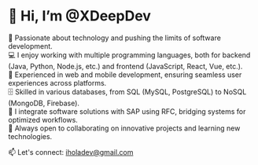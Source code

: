 # 👋 Hi, I’m @XDeepDev

🚀 Passionate about technology and pushing the limits of software development.  
💻 I enjoy working with multiple programming languages, both for backend (Java, Python, Node.js, etc.) and frontend (JavaScript, React, Vue, etc.).  
📱 Experienced in web and mobile development, ensuring seamless user experiences across platforms.  
🗄️ Skilled in various databases, from SQL (MySQL, PostgreSQL) to NoSQL (MongoDB, Firebase).  
🔗 I integrate software solutions with SAP using RFC, bridging systems for optimized workflows.  
🤝 Always open to collaborating on innovative projects and learning new technologies.  

📫 Let's connect: iholadev@gmail.com 
